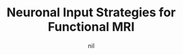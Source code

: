 ---
title: "Neuronal Input Strategies for Functional MRI"
project_id: 
date: nil
conference_id: ""
presenters:
   - peter_bandettini
summary: "<p>Beijing Normal University, Beijing, China</p>"
file: /assets/presentations/T106.ppt
filename: T106.ppt
layout: presentation
---